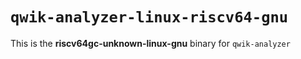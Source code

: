 # `qwik-analyzer-linux-riscv64-gnu`

This is the **riscv64gc-unknown-linux-gnu** binary for `qwik-analyzer`
